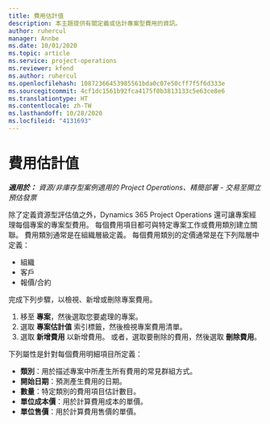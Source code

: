 ```yaml
---
title: 費用估計值
description: 本主題提供有關定義或估計專案型費用的資訊。
author: ruhercul
manager: Annbe
ms.date: 10/01/2020
ms.topic: article
ms.service: project-operations
ms.reviewer: kfend
ms.author: ruhercul
ms.openlocfilehash: 10872366453985561bda0c07e50cff7f5f6d333e
ms.sourcegitcommit: 4cf1dc1561b92fca4175f0b3813133c5e63ce8e6
ms.translationtype: HT
ms.contentlocale: zh-TW
ms.lasthandoff: 10/28/2020
ms.locfileid: "4131693"
---
```

# <a name="expense-estimates"></a>費用估計值
_**適用於：** 資源/非庫存型案例適用的 Project Operations、精簡部署 - 交易至開立預估發票_

除了定義資源型評估值之外，Dynamics 365 Project Operations 還可讓專案經理每個專案的專案型費用。 每個費用項目都可與特定專案工作或費用類別建立關聯。 費用類別通常是在組織層級定義。 每個費用類別的定價通常是在下列階層中定義：

- 組織
- 客戶
- 報價/合約

完成下列步驟，以檢視、新增或刪除專案費用。

1. 移至 **專案**，然後選取您要處理的專案。
2. 選取 **專案估計值** 索引標籤，然後檢視專案費用清單。
3. 選取 **新增費用** 以新增費用。 或者，選取要刪除的費用，然後選取 **刪除費用**。

下列屬性是針對每個費用明細項目所定義：

- **類別**：用於描述專案中所產生所有費用的常見群組方式。
- **開始日期**：預測產生費用的日期。
- **數量**：特定類別的費用項目估計數目。
- **單位成本價**：用於計算費用成本的單價。
- **單位售價**：用於計算費用售價的單價。


